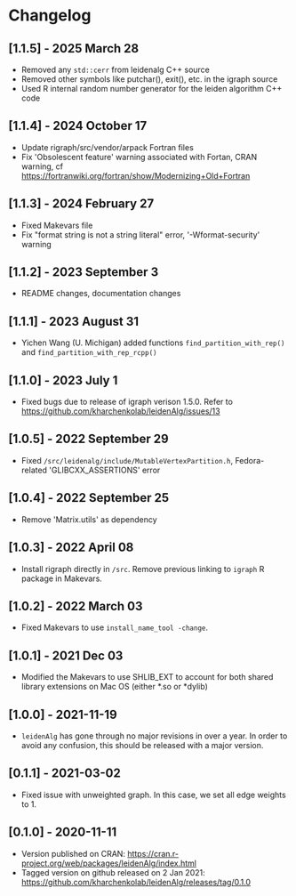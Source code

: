 # Changelog

## [1.1.5] - 2025 March 28
* Removed any `std::cerr` from leidenalg C++ source
* Removed other symbols like putchar(), exit(), etc. in the igraph source
* Used R internal random number generator for the leiden algorithm C++ code

## [1.1.4] - 2024 October 17
* Update rigraph/src/vendor/arpack Fortran files
* Fix 'Obsolescent feature' warning associated with Fortan, CRAN warning, cf https://fortranwiki.org/fortran/show/Modernizing+Old+Fortran

## [1.1.3] - 2024 February 27
* Fixed Makevars file
* Fix "format string is not a string literal" error, '-Wformat-security' warning

## [1.1.2] - 2023 September 3
* README changes, documentation changes

## [1.1.1] - 2023 August 31
* Yichen Wang (U. Michigan) added functions `find_partition_with_rep()` and `find_partition_with_rep_rcpp()`

## [1.1.0] - 2023 July 1
* Fixed bugs due to release of igraph verison 1.5.0. Refer to https://github.com/kharchenkolab/leidenAlg/issues/13

## [1.0.5] - 2022 September 29
* Fixed `/src/leidenalg/include/MutableVertexPartition.h`, Fedora-related 'GLIBCXX_ASSERTIONS' error

## [1.0.4] - 2022 September 25
* Remove 'Matrix.utils' as dependency

## [1.0.3] - 2022 April 08
* Install rigraph directly in `/src`. Remove previous linking to `igraph` R package in Makevars.

## [1.0.2] - 2022 March 03
* Fixed Makevars to use `install_name_tool -change`.

## [1.0.1] - 2021 Dec 03
* Modified the Makevars to use SHLIB_EXT to account for both shared library extensions on Mac OS (either *.so or *dylib)

## [1.0.0] - 2021-11-19
* `leidenAlg` has gone through no major revisions in over a year. In order to avoid any confusion, this should be released with a major version.

## [0.1.1] - 2021-03-02
* Fixed issue with unweighted graph. In this case, we set all edge weights to 1. 

## [0.1.0] - 2020-11-11
* Version published on CRAN: https://cran.r-project.org/web/packages/leidenAlg/index.html
* Tagged version on github released on 2 Jan 2021: https://github.com/kharchenkolab/leidenAlg/releases/tag/0.1.0
